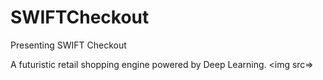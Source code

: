 # SWIFTCheckout
Presenting SWIFT Checkout

A futuristic retail shopping engine powered by Deep Learning.
<img src=>